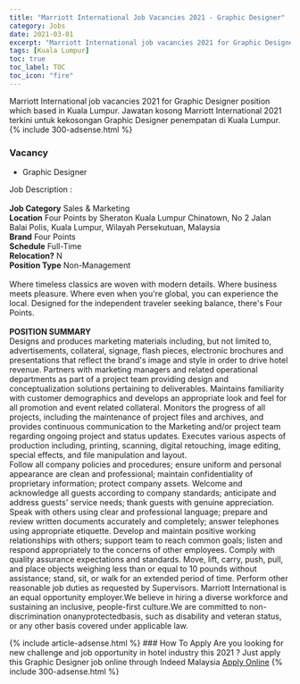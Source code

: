 ```yaml
---
title: "Marriott International Job Vacancies 2021 - Graphic Designer" 
category: Jobs 
date: 2021-03-01 
excerpt: "Marriott International job vacancies 2021 for Graphic Designer position which based in Kuala Lumpur. Jawatan kosong Marriott International 2021 terkini untuk kekosongan Graphic Designer penempatan di Kuala Lumpur" 
tags: [Kuala Lumpur] 
toc: true 
toc_label: TOC 
toc_icon: "fire" 
--- 
```


Marriott International job vacancies 2021 for Graphic Designer position which based in Kuala Lumpur. Jawatan kosong Marriott International 2021 terkini untuk kekosongan Graphic Designer penempatan di Kuala Lumpur. 
{% include 300-adsense.html %} 
### Vacancy 
- Graphic Designer 
<div><p>Job Description :<br>
<br>
<b>Job Category</b> Sales &amp; Marketing<br>
<b>Location</b> Four Points by Sheraton Kuala Lumpur Chinatown, No 2 Jalan Balai Polis, Kuala Lumpur, Wilayah Persekutuan, Malaysia
<br>
<b>Brand</b> Four Points<br>
<b>Schedule</b> Full-Time<br>
<b>Relocation?</b> N<br>
<b>Position Type</b> Non-Management<br>
<br>
Where timeless classics are woven with modern details. Where business meets pleasure. Where even when you're global, you can experience the local. Designed for the independent traveler seeking balance, there's Four Points.<br>
<br>
<b>POSITION SUMMARY</b>
<br>
Designs and produces marketing materials including, but not limited to, advertisements, collateral, signage, flash pieces, electronic brochures and presentations that reflect the brand's image and style in order to drive hotel revenue. Partners with marketing managers and related operational departments as part of a project team providing design and conceptualization solutions pertaining to deliverables. Maintains familiarity with customer demographics and develops an appropriate look and feel for all promotion and event related collateral. Monitors the progress of all projects, including the maintenance of project files and archives, and provides continuous communication to the Marketing and/or project team regarding ongoing project and status updates. Executes various aspects of production including, printing, scanning, digital retouching, image editing, special effects, and file manipulation and layout.
<br>
Follow all company policies and procedures; ensure uniform and personal appearance are clean and professional; maintain confidentiality of proprietary information; protect company assets. Welcome and acknowledge all guests according to company standards; anticipate and address guests' service needs; thank guests with genuine appreciation. Speak with others using clear and professional language; prepare and review written documents accurately and completely; answer telephones using appropriate etiquette. Develop and maintain positive working relationships with others; support team to reach common goals; listen and respond appropriately to the concerns of other employees. Comply with quality assurance expectations and standards. Move, lift, carry, push, pull, and place objects weighing less than or equal to 10 pounds without assistance; stand, sit, or walk for an extended period of time. Perform other reasonable job duties as requested by Supervisors. Marriott International is an equal opportunity employer.We believe in hiring a diverse workforce and sustaining an inclusive, people-first culture.We are committed to non-discrimination onanyprotectedbasis, such as disability and veteran status, or any other basis covered under applicable law.</p></div> 
{% include article-adsense.html %} 
### How To Apply 
Are you looking for new challenge and job opportunity in hotel industry this 2021 ?
Just apply this Graphic Designer job online through Indeed Malaysia 
<a href="https://malaysia.indeed.com/viewjob?jk=d56e5f79330dd4f2" class="btn btn--info" target="_blank" rel="nofollow noopenner">Apply Online</a> 
{% include 300-adsense.html %} 